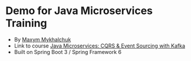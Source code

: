 # Demo for Java Microservices Training

* By [Maxym Mykhalchuk](https://blog.maxym.dp.ua)
* Link to course [Java Microservices: CQRS & Event Sourcing with Kafka](https://ciklum.udemy.com/course/java-microservices-cqrs-event-sourcing-with-kafka/learn/lecture/26302590#overview)
* Built on Spring Boot 3 / Spring Framework 6